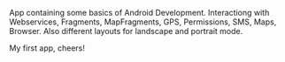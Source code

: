 App containing some basics of Android Development.
Interactiong with Webservices, Fragments, MapFragments, GPS, Permissions, SMS, Maps, Browser.
Also different layouts for landscape and portrait mode.

My first app, cheers!
